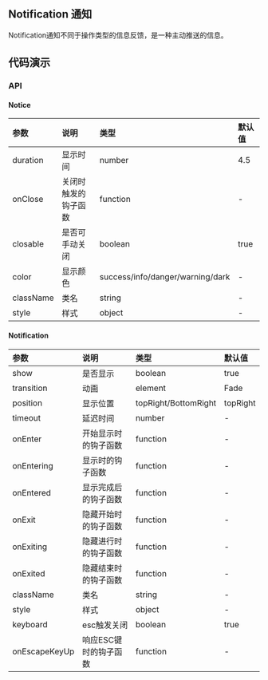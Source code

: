 ## Notification 通知

Notification通知不同于操作类型的信息反馈，是一种主动推送的信息。

## 代码演示

### API

#### Notice

|参数|说明|类型|默认值|
|:---|:-----|:----|:------|
|duration|显示时间|number|4.5|
|onClose|关闭时触发的钩子函数|function|-|
|closable|是否可手动关闭|boolean|true|
|color|显示颜色|success/info/danger/warning/dark|-|
|className|类名|string|-|
|style|样式|object|-|

#### Notification

|参数|说明|类型|默认值|
|:---|:-----|:----|:------|
|show|是否显示|boolean|true|
|transition|动画|element|Fade|
|position|显示位置|topRight/BottomRight|topRight|
|timeout|延迟时间|number|-|
|onEnter|开始显示时的钩子函数|function|-|
|onEntering|显示时的钩子函数|function|-|
|onEntered|显示完成后的钩子函数|function|-|
|onExit|隐藏开始时的钩子函数|function|-|
|onExiting|隐藏进行时的钩子函数|function|-|
|onExited|隐藏结束时的钩子函数|function|-|
|className|类名|string|-|
|style|样式|object|-|
|keyboard|esc触发关闭|boolean|true|
|onEscapeKeyUp|响应ESC键时的钩子函数|function|-|
